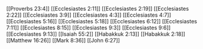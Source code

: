 [[Proverbs 23:4]]
[[Ecclesiastes 2:11]]
[[Ecclesiastes 2:19]]
[[Ecclesiastes 2:22]]
[[Ecclesiastes 3:9]]
[[Ecclesiastes 4:3]]
[[Ecclesiastes 4:7]]
[[Ecclesiastes 5:16]]
[[Ecclesiastes 5:18]]
[[Ecclesiastes 6:12]]
[[Ecclesiastes 7:11]]
[[Ecclesiastes 8:15]]
[[Ecclesiastes 9:3]]
[[Ecclesiastes 9:6]]
[[Ecclesiastes 9:13]]
[[Isaiah 55:2]]
[[Habakkuk 2:13]]
[[Habakkuk 2:18]]
[[Matthew 16:26]]
[[Mark 8:36]]
[[John 6:27]]
